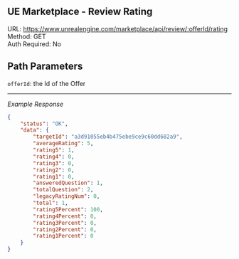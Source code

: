 ## UE Marketplace - Review Rating

URL: https://www.unrealengine.com/marketplace/api/review/:offerId/rating \
Method: GET \
Auth Required: No

## Path Parameters

`offerId`: the Id of the Offer

---

_Example Response_

```json
{
    "status": "OK",
    "data": {
        "targetId": "a3d91055eb4b475ebe9ce9c60dd682a9",
        "averageRating": 5,
        "rating5": 1,
        "rating4": 0,
        "rating3": 0,
        "rating2": 0,
        "rating1": 0,
        "answeredQuestion": 1,
        "totalQuestion": 2,
        "legacyRatingNum": 0,
        "total": 1,
        "rating5Percent": 100,
        "rating4Percent": 0,
        "rating3Percent": 0,
        "rating2Percent": 0,
        "rating1Percent": 0
    }
}
```
